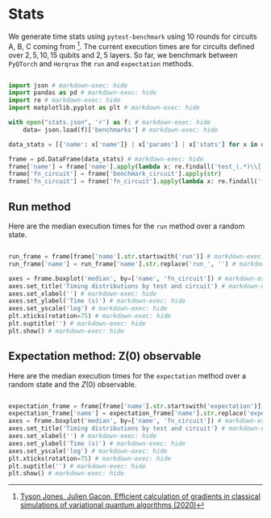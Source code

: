 # Stats

We generate time stats using `pytest-benchmark` using $10$ rounds for circuits A, B, C coming from  [^1].
The current execution times are for circuits defined over $2, 5, 10, 15$ qubits and $2, 5$ layers.
So far, we benchmark between `PyQTorch` and `Horqrux` the `run` and `expectation` methods.

```python exec="on" source="material-block" session="benchmarks"

import json # markdown-exec: hide
import pandas as pd # markdown-exec: hide
import re # markdown-exec: hide
import matplotlib.pyplot as plt # markdown-exec: hide

with open("stats.json", 'r') as f: # markdown-exec: hide
    data= json.load(f)['benchmarks'] # markdown-exec: hide

data_stats = [{'name': x['name']} | x['params'] | x['stats'] for x in data] # markdown-exec: hide

frame = pd.DataFrame(data_stats) # markdown-exec: hide
frame['name'] = frame['name'].apply(lambda x: re.findall('test_(.*)\\[', x)[0]) # markdown-exec: hide
frame['fn_circuit'] = frame['benchmark_circuit'].apply(str)
frame['fn_circuit'] = frame['fn_circuit'].apply(lambda x: re.findall('function (.*) at', x)[0]) # markdown-exec: hide

```

## Run method

Here are the median execution times for the `run` method over a random state.

```python exec="on" source="material-block" session="benchmarks"

run_frame = frame[frame['name'].str.startswith('run')] # markdown-exec: hide
run_frame['name'] = run_frame['name'].str.replace('run_', '') # markdown-exec: hide

axes = frame.boxplot('median', by=['name', 'fn_circuit']) # markdown-exec: hide
axes.set_title('Timing distributions by test and circuit') # markdown-exec: hide
axes.set_xlabel('') # markdown-exec: hide
axes.set_ylabel('Time (s)') # markdown-exec: hide
axes.set_yscale('log') # markdown-exec: hide
plt.xticks(rotation=75) # markdown-exec: hide
plt.suptitle('') # markdown-exec: hide
plt.show() # markdown-exec: hide

```

## Expectation method: Z(0) observable

Here are the median execution times for the `expectation` method over a random state and the $Z(0)$ observable.

```python exec="on" source="material-block" session="benchmarks"

expectation_frame = frame[frame['name'].str.startswith('expectation')] # markdown-exec: hide
expectation_frame['name'] = expectation_frame['name'].str.replace('expectation_', '') # markdown-exec: hide
axes = frame.boxplot('median', by=['name', 'fn_circuit']) # markdown-exec: hide
axes.set_title('Timing distributions by test and circuit') # markdown-exec: hide
axes.set_xlabel('') # markdown-exec: hide
axes.set_ylabel('Time (s)') # markdown-exec: hide
axes.set_yscale('log') # markdown-exec: hide
plt.xticks(rotation=75) # markdown-exec: hide
plt.suptitle('') # markdown-exec: hide
plt.show() # markdown-exec: hide

```

[^1]: [Tyson Jones, Julien Gacon, Efficient calculation of gradients in classical simulations of variational quantum algorithms (2020)](https://arxiv.org/abs/2111.05176)
